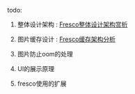 todo:

1. 整体设计架构  : [Fresco整体设计架构赏析](Fresco架构设计赏析.md)

2. 图片缓存设计 : [Fresco缓存架构分析](Fresco缓存架构分析.md)

3. 图片防止oom的处理

4. UI的展示原理

5. fresco使用的扩展